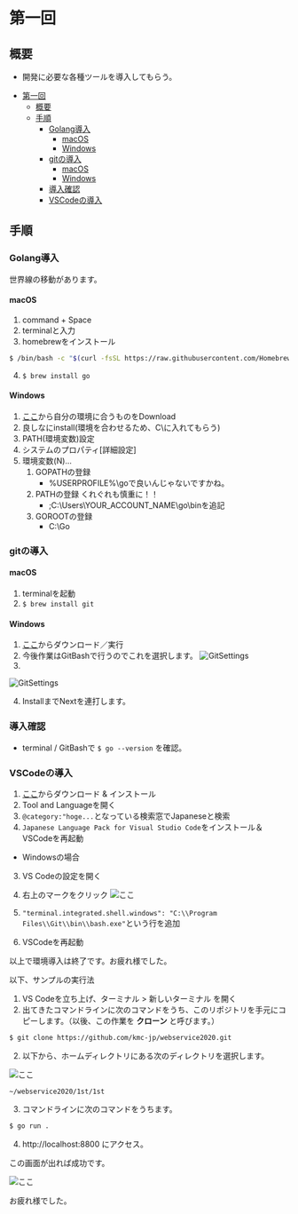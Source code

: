 # 第一回

## 概要
- 開発に必要な各種ツールを導入してもらう。

<!-- TOC -->

- [第一回](#第一回)
    - [概要](#概要)
    - [手順](#手順)
        - [Golang導入](#golang導入)
            - [macOS](#macos)
            - [Windows](#windows)
        - [gitの導入](#gitの導入)
            - [macOS](#macos-1)
            - [Windows](#windows-1)
        - [導入確認](#導入確認)
        - [VSCodeの導入](#vscodeの導入)

<!-- /TOC -->

## 手順

### Golang導入
世界線の移動があります。

#### macOS
1. command + Space
2. terminalと入力
3. homebrewをインストール

```sh
$ /bin/bash -c "$(curl -fsSL https://raw.githubusercontent.com/Homebrew/install/master/install.sh)"
```

4. `$ brew install go`

#### Windows
1. [ここ](https://golang.org/dl/)から自分の環境に合うものをDownload
2. 良しなにinstall(環境を合わせるため、C\に入れてもらう)
3. PATH(環境変数)設定
4. システムのプロパティ[詳細設定]
5. 環境変数(N)...
   1. GOPATHの登録
      - %USERPROFILE%\goで良いんじゃないですかね。
   2. PATHの登録 くれぐれも慎重に！！
      - ;C:\Users\YOUR_ACCOUNT_NAME\go\binを追記
   3. GOROOTの登録
      - C:\Go

### gitの導入

#### macOS
1. terminalを起動
2. `$ brew install git`

#### Windows
1. [ここ](https://git-scm.com/download/win)からダウンロード／実行
2. 今後作業はGitBashで行うのでこれを選択します。
![GitSettings](/1st/1st/resources/gitSetting.png)
3. <br>
![GitSettings](/1st/1st/resources/gitSetting2.png)

4. InstallまでNextを連打します。

### 導入確認
- terminal / GitBashで
`$ go --version`
 を確認。

### VSCodeの導入
1. [ここ](https://azure.microsoft.com/ja-jp/products/visual-studio-code/)からダウンロード & インストール
2. Tool and Languageを開く
3. `@category:"hoge...`となっている検索窓でJapaneseと検索
4. `Japanese Language Pack for Visual Studio Code`をインストール＆VSCodeを再起動
- Windowsの場合
3. VS Codeの設定を開く
4. 右上のマークをクリック
![ここ](/1st/1st/resources/SettingsJson.png)

5. `"terminal.integrated.shell.windows": "C:\\Program Files\\Git\\bin\\bash.exe"`という行を追加
6. VSCodeを再起動

以上で環境導入は終了です。お疲れ様でした。

以下、サンプルの実行法

1. VS Codeを立ち上げ、ターミナル > 新しいターミナル を開く
2. 出てきたコマンドラインに次のコマンドをうち、このリポジトリを手元にコピーします。（以後、この作業を
**クローン**
と呼びます。）
```sh
$ git clone https://github.com/kmc-jp/webservice2020.git
```
2. 以下から、ホームディレクトリにある次のディレクトリを選択します。

![ここ](/1st/1st/resources/VSCode.png)
```
~/webservice2020/1st/1st
```

3. コマンドラインに次のコマンドをうちます。
```sh
$ go run .
```

4. http://localhost:8800 にアクセス。

この画面が出れば成功です。

![ここ](/1st/1st/resources/Example.png)

お疲れ様でした。